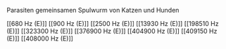 Parasiten gemeinsamen Spulwurm von Katzen und Hunden

[[680 Hz (E)]]
[[900 Hz (E)]]
[[2500 Hz (E)]]
[[13930 Hz (E)]]
[[198510 Hz (E)]]
[[323300 Hz (E)]]
[[376900 Hz (E)]]
[[404900 Hz (E)]]
[[409150 Hz (E)]]
[[408000 Hz (E)]]
